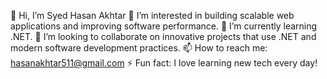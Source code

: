 👋 Hi, I’m Syed Hasan Akhtar
👀 I’m interested in building scalable web applications and improving software performance.
🌱 I’m currently learning .NET.
💞️ I’m looking to collaborate on innovative projects that use .NET and modern software development practices.
📫 How to reach me: hasanakhtar511@gmail.com
⚡ Fun fact: I love learning new tech every day!

